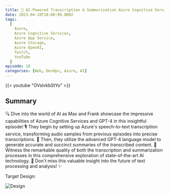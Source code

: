 ```yaml
---
title: 🤖 AI-Powered Transcription & Summarization Azure Cognitive Services & GPT-4 with Max & Frank 💡
date: 2023-04-10T18:00:09.000Z
tags:
  [
    Azure,
    Azure Cognitive Services,
    Azure App Service,
    Azure Storage,
    Azure OpenAI,
    Twitch,
    YouTube
  ]
episode: 18
categories: [Web, DevOps, Azure, AI]
---
```


{{< youtube "OVslvkbStYo" >}}

## Summary

🔍 Dive into the world of AI as Max and Frank showcase the impressive capabilities of Azure Cognitive Services and GPT-4 in this insightful episode! 🎙️ They begin by setting up Azure's speech-to-text transcription service, transforming audio samples from previous episodes into precise transcriptions. 📝 Then, they utilize the advanced GPT-4 language model to generate accurate and succinct summaries of the transcribed content. 🌟 Witness the remarkable quality of both the transcription and summarization processes in this comprehensive exploration of state-of-the-art AI technology. 🚀 Don't miss this valuable insight into the future of text processing and analysis! ✨

Target Design:

![Design](/episode-0016/design.png)

